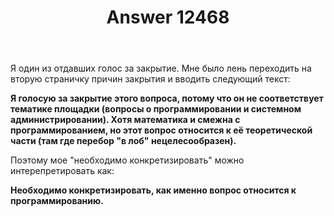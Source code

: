 ﻿---
title: "Answer 12468"
se.owner.user_id: 177188
se.owner.display_name: "Kromster"
se.owner.link: "https://ru.meta.stackoverflow.com/users/177188/kromster"
se.answer_id: 12468
se.question_id: 12465
se.post_type: answer
se.is_accepted: False
---
<p>Я один из отдавших голос за закрытие. Мне было лень переходить на вторую страничку причин закрытия и вводить следующий текст:</p>
<p><strong>Я голосую за закрытие этого вопроса, потому что он не соответствует тематике площадки (вопросы о программировании и системном администрировании). Хотя математика и смежна с программированием, но этот вопрос относится к её теоретической части (там где перебор &quot;в лоб&quot; нецелесообразен).</strong></p>
<p>Поэтому мое &quot;необходимо конкретизировать&quot; можно интерепретировать как:</p>
<p><strong>Необходимо конкретизировать, как именно вопрос относится к программированию.</strong></p>
